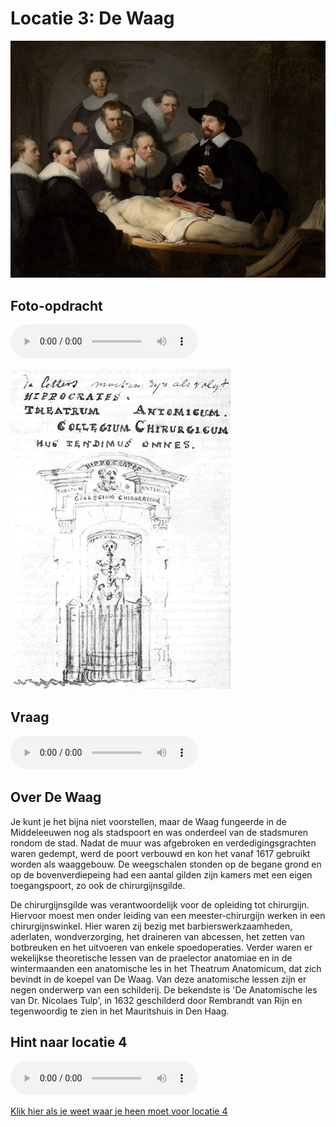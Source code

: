 # Locatie 3: De Waag
![](../img/de-waag-banner.jpg)

## Foto-opdracht
<audio controls>
  <source src="https://raw.githubusercontent.com/robogast/blasius-speurtocht/master/mp3/stap3-foto.mp3" type="audio/mpeg">
</audio>

![](../img/locatie-3-foto.png)

## Vraag
<audio controls>
  <source src="https://raw.githubusercontent.com/robogast/blasius-speurtocht/master/mp3/stap3-vraag.mp3" type="audio/mpeg">
</audio>

## Over De Waag
Je kunt je het bijna niet voorstellen, maar de Waag fungeerde in de Middeleeuwen nog als stadspoort en was onderdeel van de stadsmuren rondom de stad. Nadat de muur was afgebroken en verdedigingsgrachten waren gedempt, werd de poort verbouwd en kon het vanaf 1617 gebruikt worden als waaggebouw. De weegschalen stonden op de begane grond en op de bovenverdiepeing had een aantal gilden zijn kamers met een eigen toegangspoort, zo ook de chirurgijnsgilde.

De chirurgijnsgilde was verantwoordelijk voor de opleiding tot chirurgijn. Hiervoor moest men onder leiding van een meester-chirurgijn werken in een chirurgijnswinkel. Hier waren zij bezig met barbierswerkzaamheden, aderlaten, wondverzorging, het draineren van abcessen, het zetten van botbreuken en het uitvoeren van enkele spoedoperaties. Verder waren er wekelijkse theoretische lessen van de praelector anatomiae en in de wintermaanden een anatomische les in het Theatrum Anatomicum, dat zich bevindt in de koepel van De Waag. Van deze anatomische lessen zijn er negen onderwerp van een schilderij. De bekendste is 'De Anatomische les van Dr. Nicolaes Tulp', in 1632 geschilderd door Rembrandt van Rijn en tegenwoordig te zien in het Mauritshuis in Den Haag. 

## Hint naar locatie 4
<audio controls>
  <source src="https://raw.githubusercontent.com/robogast/blasius-speurtocht/master/mp3/stap4-hint.mp3" type="audio/mpeg">
</audio>

[Klik hier als je weet waar je heen moet voor locatie 4](locatie-4)

